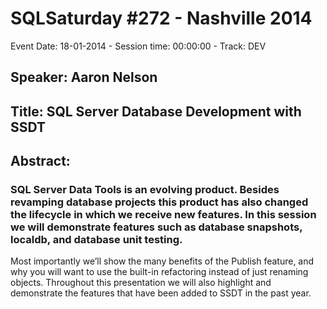 # SQLSaturday #272 - Nashville 2014
Event Date: 18-01-2014 - Session time: 00:00:00 - Track: DEV
## Speaker: Aaron Nelson
## Title: SQL Server Database Development with SSDT 
## Abstract:
### SQL Server Data Tools is an evolving product.  Besides revamping database projects this product has also changed the lifecycle in which we receive new features.  In this session we will demonstrate features such as database snapshots, localdb, and database unit testing.

Most importantly we’ll show the many benefits of the Publish feature, and why you will want to use the built-in refactoring instead of just renaming objects.  Throughout this presentation we will also highlight and demonstrate the features that have been added to SSDT in the past year.


